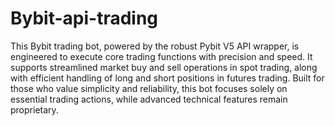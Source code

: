 # Bybit-api-trading

This Bybit trading bot, powered by the robust Pybit V5 API wrapper, is engineered to execute core trading functions with precision and speed. It supports streamlined market buy and sell operations in spot trading, along with efficient handling of long and short positions in futures trading. Built for those who value simplicity and reliability, this bot focuses solely on essential trading actions, while advanced technical features remain proprietary.
